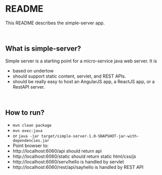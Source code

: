 README
======

This README describes the simple-server app. 

<br />

What is simple-server?
---------------------------------------------------------
Simple server is a starting point for a micro-service java web server. It is 

* based on undertow
* should support static content, servlet, and REST APIs.
* should be really easy to host an AngularJS app, a ReactJS app, or a RestAPI server.


<br />

How to run?
---------------------------------------------------------
* ```mvn clean package```
* ```mvn exec:java```
* or ```java -jar target/simple-server-1.0-SNAPSHOT-jar-with-dependencies.jar```
* Point browser to:
* http://localhost:6060/api   should return api
* http://localhost:6060/static  should return static html/css/js
* http://localhost:6060/serv/hello  is handled by servlet
* http://localhost:6060/rest/api/sayhello is handled by REST API
